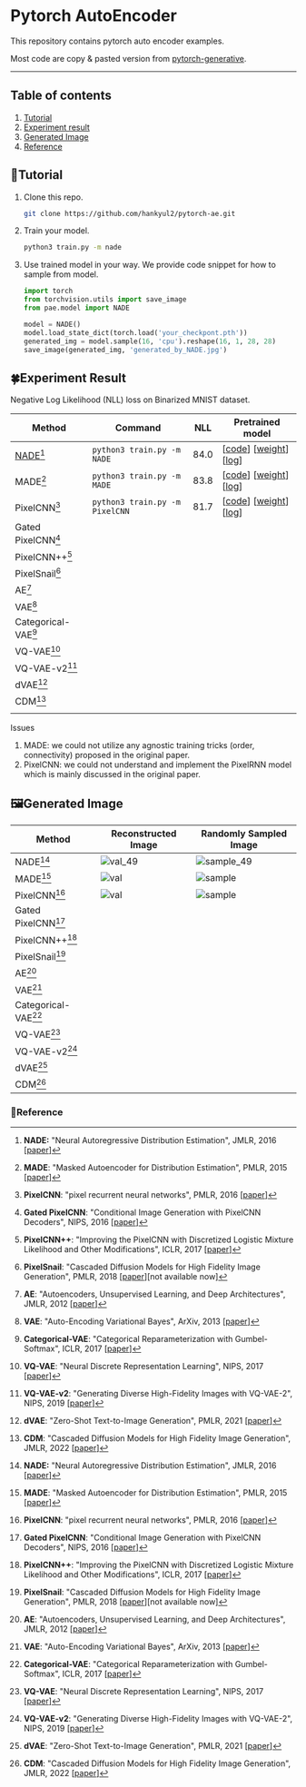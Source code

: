 # Pytorch AutoEncoder

This repository contains pytorch auto encoder examples.

Most code are copy & pasted version from [pytorch-generative](https://github.com/EugenHotaj/pytorch-generative).



---

## Table of contents

1. [Tutorial](#seedlingtutorial)
2. [Experiment result](#four_leaf_cloverexperiment-result)
2. [Generated Image](#framed_picturegenerated-image)
3. [Reference](#maple_leafreference)



## :seedling:Tutorial

1. Clone this repo.

   ```bash
   git clone https://github.com/hankyul2/pytorch-ae.git
   ```

2. Train your model. 

   ```bash
   python3 train.py -m nade
   ```

3. Use trained model in your way. We provide code snippet for how to sample from model.

   ```python
   import torch
   from torchvision.utils import save_image
   from pae.model import NADE
   
   model = NADE()
   model.load_state_dict(torch.load('your_checkpont.pth'))
   generated_img = model.sample(16, 'cpu').reshape(16, 1, 28, 28)
   save_image(generated_img, 'generated_by_NADE.jpg')
   ```

   

## :four_leaf_clover:Experiment Result

Negative Log Likelihood (NLL) loss on Binarized MNIST dataset.

| Method                   | Command                        | NLL  | Pretrained model                                             |
| ------------------------ | ------------------------------ | ---- | ------------------------------------------------------------ |
| [NADE](docs/nade.md)[^1] | `python3 train.py -m NADE`     | 84.0 | [[code](pae/model/nade.py)] [[weight](https://github.com/hankyul2/pytorch-ae/releases/download/v0.0.1/NADE_weight.pth)] [[log](https://github.com/hankyul2/pytorch-ae/releases/download/v0.0.1/NADE_log.txt)] |
| MADE[^2]                 | `python3 train.py -m MADE`     | 83.8 | [[code](pae/model/made.py)] [[weight](https://github.com/hankyul2/pytorch-ae/releases/download/v0.0.1/MADE_weight.pth)] [[log](https://github.com/hankyul2/pytorch-ae/releases/download/v0.0.1/MADE_log.txt)] |
| PixelCNN[^3]             | `python3 train.py -m PixelCNN` | 81.7 | [[code](pae/model/pixel_cnn.py)] [[weight](https://github.com/hankyul2/pytorch-ae/releases/download/v0.0.1/PixelCNN_weight.pth)] [[log](https://github.com/hankyul2/pytorch-ae/releases/download/v0.0.1/PixelCNN_log.txt)] |
| Gated PixelCNN[^4]       |                                |      |                                                              |
| PixelCNN++[^5]           |                                |      |                                                              |
| PixelSnail[^6]           |                                |      |                                                              |
| AE[^7]                   |                                |      |                                                              |
| VAE[^8]                  |                                |      |                                                              |
| Categorical-VAE[^9]      |                                |      |                                                              |
| VQ-VAE[^10]              |                                |      |                                                              |
| VQ-VAE-v2[^11]           |                                |      |                                                              |
| dVAE[^12]                |                                |      |                                                              |
| CDM[^13]                 |                                |      |                                                              |
|                          |                                |      |                                                              |

Issues

1. MADE: we could not utilize any agnostic training tricks (order, connectivity) proposed in the original paper.
2. PixelCNN: we could not understand and implement the PixelRNN model which is mainly discussed in the original paper.



## :framed_picture:Generated Image

| Method              | Reconstructed Image                                          | Randomly Sampled Image                                       |
| ------------------- | ------------------------------------------------------------ | ------------------------------------------------------------ |
| NADE[^1]            | ![val_49](https://user-images.githubusercontent.com/31476895/209418791-214369c5-c793-46ee-867b-d7e95fc70202.jpg) | ![sample_49](https://user-images.githubusercontent.com/31476895/209418789-2f5a7ecd-f6f4-4caa-adf1-7d9dd8795705.jpg) |
| MADE[^2]            | ![val](https://user-images.githubusercontent.com/31476895/209778705-d0cf8120-491a-438c-9eff-d6483fc8d54e.jpg) | ![sample](https://user-images.githubusercontent.com/31476895/209778702-cbbf1da1-216e-4810-ad3f-823128880728.jpg) |
| PixelCNN[^3]        | ![val](https://user-images.githubusercontent.com/31476895/209778793-e441aded-0385-41dd-9d5a-43c5aab0f4e1.jpg) | ![sample](https://user-images.githubusercontent.com/31476895/209778786-43bf7dff-2b91-4d28-a976-b312961a17fe.jpg) |
| Gated PixelCNN[^4]  |                                                              |                                                              |
| PixelCNN++[^5]      |                                                              |                                                              |
| PixelSnail[^6]      |                                                              |                                                              |
| AE[^7]              |                                                              |                                                              |
| VAE[^8]             |                                                              |                                                              |
| Categorical-VAE[^9] |                                                              |                                                              |
| VQ-VAE[^10]         |                                                              |                                                              |
| VQ-VAE-v2[^11]      |                                                              |                                                              |
| dVAE[^12]           |                                                              |                                                              |
| CDM[^13]            |                                                              |                                                              |



### :maple_leaf:Reference

[^1]: **NADE:** "Neural Autoregressive Distribution Estimation", JMLR, 2016 [[paper](https://www.jmlr.org/papers/volume17/16-272/16-272.pdf)] 
[^2]: **MADE**: "Masked Autoencoder for Distribution Estimation", PMLR, 2015 [[paper](http://proceedings.mlr.press/v37/germain15.pdf)]
[^3]: **PixelCNN**: "pixel recurrent neural networks", PMLR, 2016 [[paper](http://proceedings.mlr.press/v48/oord16.pdf)] 
[^4]: **Gated PixelCNN**: "Conditional Image Generation with PixelCNN Decoders", NIPS, 2016 [[paper](https://proceedings.neurips.cc/paper/2016/file/b1301141feffabac455e1f90a7de2054-Paper.pdf)]
[^5]: **PixelCNN++**: "Improving the PixelCNN with Discretized Logistic Mixture Likelihood and Other Modifications", ICLR, 2017 [[paper](https://proceedings.neurips.cc/paper/2016/file/b1301141feffabac455e1f90a7de2054-Paper.pdf)]
[^6]: **PixelSnail**: "Cascaded Diffusion Models for High Fidelity Image Generation", PMLR, 2018 [[paper](http://proceedings.mlr.press/v80/chen18h/chen18h.pdf)][not available now]
[^7]: **AE**: "Autoencoders, Unsupervised Learning, and Deep Architectures", JMLR, 2012 [[paper](https://proceedings.mlr.press/v27/baldi12a/baldi12a.pdf)] 
[^8]: **VAE**: "Auto-Encoding Variational Bayes", ArXiv, 2013 [[paper](https://arxiv.org/pdf/1312.6114.pdf)]
[^9]: **Categorical-VAE**: "Categorical Reparameterization with Gumbel-Softmax", ICLR, 2017 [[paper](https://arxiv.org/pdf/1611.01144.pdf)]
[^10]: **VQ-VAE**: "Neural Discrete Representation Learning", NIPS, 2017 [[paper](https://proceedings.neurips.cc/paper/2017/file/7a98af17e63a0ac09ce2e96d03992fbc-Paper.pdf)]
[^11]: **VQ-VAE-v2**: "Generating Diverse High-Fidelity Images with VQ-VAE-2", NIPS, 2019 [[paper](https://proceedings.neurips.cc/paper/2019/file/5f8e2fa1718d1bbcadf1cd9c7a54fb8c-Paper.pdf)] 
[^12]: **dVAE**: "Zero-Shot Text-to-Image Generation", PMLR, 2021 [[paper](http://proceedings.mlr.press/v139/ramesh21a/ramesh21a.pdf)] 
[^13]: **CDM**: "Cascaded Diffusion Models for High Fidelity Image Generation", JMLR, 2022 [[paper](https://www.jmlr.org/papers/volume23/21-0635/21-0635.pdf)]

